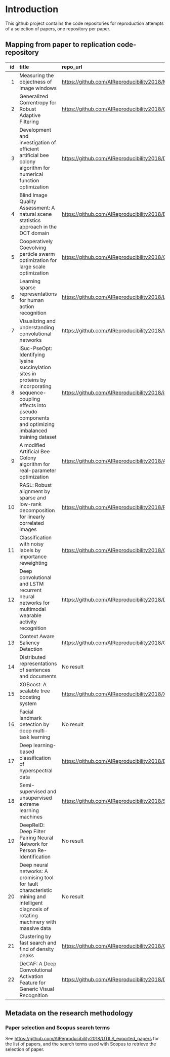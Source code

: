 # Introduction

This github project contains the code repositories for reproduction attempts of a selection of papers,
one repository per paper.

## Mapping from paper to replication code-repository

<!--
  This table is generated by `./profile/make_table.py` in the `.github`-repository of the repro-project,
  and then copy-pasted into README.md
  The papers and repository URLs are defined in `.profile/data/paper_mapping_dict.py`.
-->

|   id | title                                                                                                                                                                        | repo_url                                                                                  | commit                                   | note                                              |
|-----:|:-----------------------------------------------------------------------------------------------------------------------------------------------------------------------------|:------------------------------------------------------------------------------------------|:-----------------------------------------|:--------------------------------------------------|
|    1 | Measuring the objectness of image windows                                                                                                                                    | https://github.com/AIReproducibility2018/MeasuringTheObjectnessOfImageWindows             | 557591c3b7867756a4e3481980579953fd2a9c9e |                                                   |
|    2 | Generalized Correntropy for Robust Adaptive Filtering                                                                                                                        | https://github.com/AIReproducibility2018/GeneralizedCorrentropyForRobustAdaptiveFiltering | 9b37657d93f3c746975a682ada83b26e70dc6396 |                                                   |
|    3 | Development and investigation of efficient artificial bee colony algorithm for numerical function optimization                                                               | https://github.com/AIReproducibility2018/DevelopmentInvestigationArtificalBeeColony       | NEEDS CODE                               |                                                   |
|    4 | Blind Image Quality Assessment: A natural scene statistics approach in the DCT domain                                                                                        | https://github.com/AIReproducibility2018/BlindImageQualityAssessment                      | 284596246ceb42eae711058cc2cb4d26a30a2679 | Code is not ours, see repo for details.           |
|    5 | Cooperatively Coevolving particle swarm optimization for large scale optimization                                                                                            | https://github.com/AIReproducibility2018/CooperativelyCoevolvingPSO                       | a259367f825ff1eb05e11ed26f8ae11dc1279cce |                                                   |
|    6 | Learning sparse representations for human action recognition                                                                                                                 | https://github.com/AIReproducibility2018/LearningSparseActionRecognition                  | dfdde43f48af82ad6f672c95324046ab893f3e0a |                                                   |
|    7 | Visualizing and understanding convolutional networks                                                                                                                         | https://github.com/AIReproducibility2018/VisualizingAndUnderstandingConvolutional         | 2da7cddcb0a04abdb2e5d9eaf466c2b7554c99a0 | No result were produced.                          |
|    8 | iSuc-PseOpt: Identifying lysine succinylation sites in proteins by incorporating sequence-coupling effects into pseudo components and optimizing imbalanced training dataset | https://github.com/AIReproducibility2018/iSuc-PseOpt                                      | 6bc0f76c017a086e0cf9519a796818f532f911da |                                                   |
|    9 | A modified Artificial Bee Colony algorithm for real-parameter optimization                                                                                                   | https://github.com/AIReproducibility2018/AModifiedABCAlgorithmOpt                         | c929558502ba36771cb22bf9889ae5a0c23e3291 |                                                   |
|   10 | RASL: Robust alignment by sparse and low-rank decomposition for linearly correlated images                                                                                   | https://github.com/AIReproducibility2018/RASL_RobustAlignment                             | 14f28ca8153396a4c8e392275112f647feabddea | Code is not ours, see repo for details.           |
|   11 | Classification with noisy labels by importance reweighting                                                                                                                   | https://github.com/AIReproducibility2018/ClassificationNoisyLabelsImportanceReweighting   | e3635997d58f792466211be7c017735e8751c21a |                                                   |
|   12 | Deep convolutional and LSTM recurrent neural networks for multimodal wearable activity recognition                                                                           | https://github.com/AIReproducibility2018/DeepWearableActivityRecognition                  | 56a6e9dcded3545602290877a6af5e799c464a2f | Code is not ours, see repo for details.           |
|   13 | Context Aware Saliency Detection                                                                                                                                             | https://github.com/AIReproducibility2018/ContextAwareSaliencyDetection                    | a0095220f0f05fea9d5d6b49b815ed126e63e641 |                                                   |
|   14 | Distributed representations of sentences and documents                                                                                                                       | No result                                                                                 | nan                                      |                                                   |
|   15 | XGBoost: A scalable tree boosting system                                                                                                                                     | https://github.com/AIReproducibility2018/XGBoostTreeBoosting                              | NEEDS CODE                               | TODO: define origin of method/experiment code     |
|   16 | Facial landmark detection by deep multi-task learning                                                                                                                        | No result                                                                                 | nan                                      |                                                   |
|   17 | Deep learning-based classification of hyperspectral data                                                                                                                     | https://github.com/AIReproducibility2018/DeepLearningHyperspectral                        | a99f84667e55dc91e16ccce5b0a374a0ae5fdb1d | Code is not ours, see repo for details.           |
|   18 | Semi-supervised and unsupervised extreme learning machines                                                                                                                   | https://github.com/AIReproducibility2018/SemiSupELM                                       | a1076e040a02919939bb9aaa998037dac72dd9cb |                                                   |
|   19 | DeepReID: Deep Filter Pairing Neural Network for Person Re-Identification                                                                                                    | No result                                                                                 | nan                                      |                                                   |
|   20 | Deep neural networks: A promising tool for fault characteristic mining and intelligent diagnosis of rotating machinery with massive data                                     | No result                                                                                 | nan                                      |                                                   |
|   21 | Clustering by fast search and find of density peaks                                                                                                                          | https://github.com/AIReproducibility2018/ClusteringByFastSearchAndFindOfDensityPeaks      | 3fcd0b983ab853e062f03b7e6ec8a3ea1945828d | TODO: R4, define origin of method/experiment code |
|   22 | DeCAF: A Deep Convolutional Activation Feature for Generic Visual Recognition                                                                                                | https://github.com/AIReproducibility2018/DeCAFVisualRecognition                           | NEEDS CODE                               |                                                   |

## Metadata on the research methodology

### Paper selection and Scopus search terms

See https://github.com/AIReproducibility2018/UTILS_exported_papers for the list of papers,
and the search terms used with Scopus to retrieve the selection of paper.

